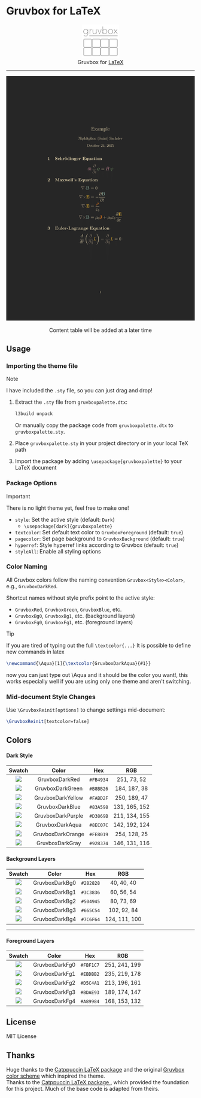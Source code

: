 # Gruvbox for LaTeX

<p align="center">
	<img src="gruvboxlogo.svg" width="100" alt="Logo"/><br/>
	Gruvbox for <a href="https://www.latex-project.org/">LaTeX</a>	
</p>

---

![Example](demo-1.png)

<p align="center">
    Content table will be added at a later time
</p>

## Usage

### Importing the theme file

> [!NOTE]
> I have included the `.sty` file, so you can just drag and drop!

1. Extract the `.sty` file from `gruvboxpalette.dtx`:

   ```bash
   l3build unpack
   ```

   Or manually copy the package code from `gruvboxpalette.dtx` to `gruvboxpalette.sty`.

2. Place `gruvboxpalette.sty` in your project directory or in your local TeX path

3. Import the package by adding `\usepackage{gruvboxpalette}` to your LaTeX document

### Package Options

> [!IMPORTANT]
> There is no light theme yet, feel free to make one!

- `style`: Set the active style (default: `Dark`)
  - `\usepackage[dark]{gruvboxpalette}`
- `textcolor`: Set default text color to `GruvboxForeground` (default: `true`)
- `pagecolor`: Set page background to `GruvboxBackground` (default: `true`)
- `hyperref`: Style hyperref links according to Gruvbox (default: `true`)
- `styleAll`: Enable all styling options

### Color Naming

All Gruvbox colors follow the naming convention `Gruvbox<Style><Color>`, e.g., `GruvboxDarkRed`.

Shortcut names without style prefix point to the active style:

- `GruvboxRed`, `GruvboxGreen`, `GruvboxBlue`, etc.
- `GruvboxBg0`, `GruvboxBg1`, etc. (background layers)
- `GruvboxFg0`, `GruvboxFg1`, etc. (foreground layers)

> [!TIP]
> If you are tired of typing out the full <code class="latex">\textcolor{...}</code>
> It is possible to define new commands in latex
>
> ```latex
> \newcommand{\Aqua}[1]{\textcolor{GruvboxDarkAqua}{#1}}
> ```
>
> now you can just type out \Aqua and it should be the color you want!, this works especially well if you are using only one theme and aren't switching.

### Mid-document Style Changes

Use `\GruvboxReinit[options]` to change settings mid-document:

```latex
\GruvboxReinit[textcolor=false]
```

## Colors

#### Dark Style

|                      Swatch                       |       Color       |    Hex    |      RGB      |
| :-----------------------------------------------: | :---------------: | :-------: | :-----------: |
| ![](https://placehold.co/55x15/FB4934/FB4934.png) |  GruvboxDarkRed   | `#FB4934` |  251, 73, 52  |
| ![](https://placehold.co/55x15/B8BB26/B8BB26.png) | GruvboxDarkGreen  | `#B8BB26` | 184, 187, 38  |
| ![](https://placehold.co/55x15/FABD2F/FABD2F.png) | GruvboxDarkYellow | `#FABD2F` | 250, 189, 47  |
| ![](https://placehold.co/55x15/83A598/83A598.png) |  GruvboxDarkBlue  | `#83A598` | 131, 165, 152 |
| ![](https://placehold.co/55x15/D3869B/D3869B.png) | GruvboxDarkPurple | `#D3869B` | 211, 134, 155 |
| ![](https://placehold.co/55x15/8EC07C/8EC07C.png) |  GruvboxDarkAqua  | `#8EC07C` | 142, 192, 124 |
| ![](https://placehold.co/55x15/FE8019/FE8019.png) | GruvboxDarkOrange | `#FE8019` | 254, 128, 25  |
| ![](https://placehold.co/55x15/928374/928374.png) |  GruvboxDarkGray  | `#928374` | 146, 131, 116 |

#### Background Layers

|                      Swatch                       |     Color      |    Hex    |      RGB      |
| :-----------------------------------------------: | :------------: | :-------: | :-----------: |
| ![](https://placehold.co/55x15/282828/282828.png) | GruvboxDarkBg0 | `#282828` |  40, 40, 40   |
| ![](https://placehold.co/55x15/3C3836/3C3836.png) | GruvboxDarkBg1 | `#3C3836` |  60, 56, 54   |
| ![](https://placehold.co/55x15/504945/504945.png) | GruvboxDarkBg2 | `#504945` |  80, 73, 69   |
| ![](https://placehold.co/55x15/665C54/665C54.png) | GruvboxDarkBg3 | `#665C54` |  102, 92, 84  |
| ![](https://placehold.co/55x15/7C6F64/7C6F64.png) | GruvboxDarkBg4 | `#7C6F64` | 124, 111, 100 |

---

#### Foreground Layers

|                      Swatch                       |     Color      |    Hex    |      RGB      |
| :-----------------------------------------------: | :------------: | :-------: | :-----------: |
| ![](https://placehold.co/55x15/FBF1C7/FBF1C7.png) | GruvboxDarkFg0 | `#FBF1C7` | 251, 241, 199 |
| ![](https://placehold.co/55x15/EBDBB2/EBDBB2.png) | GruvboxDarkFg1 | `#EBDBB2` | 235, 219, 178 |
| ![](https://placehold.co/55x15/D5C4A1/D5C4A1.png) | GruvboxDarkFg2 | `#D5C4A1` | 213, 196, 161 |
| ![](https://placehold.co/55x15/BDAE93/BDAE93.png) | GruvboxDarkFg3 | `#BDAE93` | 189, 174, 147 |
| ![](https://placehold.co/55x15/A89984/A89984.png) | GruvboxDarkFg4 | `#A89984` | 168, 153, 132 |

## License

MIT License

## Thanks

Huge thanks to the [Catppuccin LaTeX package](https://github.com/catppuccin/latex) and the original [Gruvbox color scheme](https://github.com/morhetz/gruvbox) which inspired the theme. \
Thanks to the [ Catppuccin LaTeX package ](https://github.com/catppuccin/latex), which provided the foundation for this project. Much of the base code is adapted from theirs.
